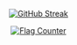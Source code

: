 <div align="center">
  
  
[![GitHub Streak](https://streak-stats.demolab.com?user=VictoriaLind&background=F4E8F6&border=F4E8F6&stroke=EA9FF6&ring=6A39DA&fire=D962B5&currStreakNum=3E2848&sideNums=D962B5&currStreakLabel=D2724C&sideLabels=D2724C&dates=3E2848)](https://git.io/streak-stats)



<a href="https://info.flagcounter.com/1OUD"><img src="https://s11.flagcounter.com/count2/1OUD/bg_FFFFFF/txt_000000/border_CCCCCC/columns_2/maxflags_10/viewers_0/labels_1/pageviews_1/flags_0/percent_0/" alt="Flag Counter" border="0"></a>
</div>
